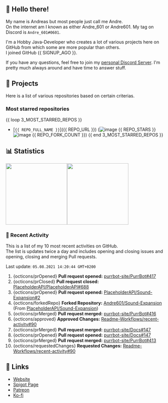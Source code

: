 <!-- Links -->
[purr]: https://purrbot.site
[discord]: https://discord.gg/6dazXp6
[website]: https://andre601.ch
[spigot]: https://www.spigotmc.org/resources/authors/56829/
[patreon]: https://patreon.com/andre_601
[ko-fi]: https://ko-fi.com/andre_601

## 👋 Hello there!
My name is Andreas but most people just call me Andre.  
On the internet am I known as either Andre_601 or Andre601. My tag on Discord is `Andre_601#0601`.

I'm a Hobby Java-Developer who creates a lot of various projects here on GitHub from which some are more popular than others.  
I joined GitHub {{ SIGNUP_AGO }}.

If you have any questions, feel free to join my [personal Discord Server][discord]. I'm pretty much always around and have time to answer stuff.

## 📁 Projects
Here is a list of various repositories based on certain criterias.

### Most starred repositories

{{ loop 3_MOST_STARRED_REPOS }}
- [`{{ REPO_FULL_NAME }}`]({{ REPO_URL }}) (![image](https://cdn.jsdelivr.net/gh/Readme-Workflows/Readme-Icons@main/icons/octicons/StarredRepository.svg) {{ REPO_STARS }} ![image](https://cdn.jsdelivr.net/gh/Readme-Workflows/Readme-Icons@main/icons/octicons/ForkedRepository.svg) {{ REPO_FORK_COUNT }})
{{ end 3_MOST_STARRED_REPOS }}

## 📊 Statistics
<img height="195px" src="https://github-readme-stats.vercel.app/api?username=Andre601&show_icons=true&hide_rank=true&title_color=3498db&bg_color=ffffff00&text_color=718096&disable_animations=true"><img height="195px" src="https://github-readme-stats.vercel.app/api/top-langs?username=Andre601&layout=compact&title_color=3498db&bg_color=ffffff00&text_color=718096">

### 📜 Recent Activity
This is a list of my 10 most recent activities on GitHub.  
The list is updates twice a day and includes opening and closing issues and opening, closing and merging Pull requests.

<!--RECENT_ACTIVITY:last_update-->
Last update: `05.08.2021 14:20:44 GMT+0200`
<!--RECENT_ACTIVITY:last_update_end-->
<!--RECENT_ACTIVITY:start-->
1. {octicons/prOpened} **Pull request opened:** [purrbot-site/PurrBot#417](https://github.com/purrbot-site/PurrBot/pull/417)
2. {octicons/prClosed} **Pull request closed:** [PlaceholderAPI/PlaceholderAPI#688](https://github.com/PlaceholderAPI/PlaceholderAPI/pull/688)
3. {octicons/prOpened} **Pull request opened:** [PlaceholderAPI/Sound-Expansion#2](https://github.com/PlaceholderAPI/Sound-Expansion/pull/2)
4. {octicons/forkedRepo} **Forked Repository:** [Andre601/Sound-Expansion](https://github.com/Andre601/Sound-Expansion) (From [PlaceholderAPI/Sound-Expansion](https://github.com/PlaceholderAPI/Sound-Expansion))
5. {octicons/prMerged} **Pull request merged:** [purrbot-site/PurrBot#416](https://github.com/purrbot-site/PurrBot/pull/416)
6. {octicons/approved} **Approved Changes:** [Readme-Workflows/recent-activity#90](https://github.com/Readme-Workflows/recent-activity/pull/90#pullrequestreview-721047846)
7. {octicons/prMerged} **Pull request merged:** [purrbot-site/Docs#147](https://github.com/purrbot-site/Docs/pull/147)
8. {octicons/prOpened} **Pull request opened:** [purrbot-site/Docs#147](https://github.com/purrbot-site/Docs/pull/147)
9. {octicons/prMerged} **Pull request merged:** [purrbot-site/PurrBot#413](https://github.com/purrbot-site/PurrBot/pull/413)
10. {octicons/requestedChanges} **Requested Changes:** [Readme-Workflows/recent-activity#90](https://github.com/Readme-Workflows/recent-activity/pull/90#pullrequestreview-720249492)
<!--RECENT_ACTIVITY:end-->

## 🔗 Links
- [Website]
- [Spigot Page][spigot]
- [Patreon]
- [Ko-fi]
